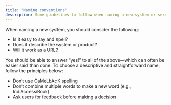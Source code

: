 ```yaml
---
title: "Naming conventions"
description: Some guidelines to follow when naming a new system or service
---
```

When naming a new system, you should consider the following:

* Is it easy to say and spell?
* Does it describe the system or product?
* Will it work as a URL?

You should be able to answer “yes!” to all of the above—which can often be easier said than done. To choose a descriptive and straightforward name, follow the principles below:

* Don’t use CaMeLbAcK spelling
* Don’t combine multiple words to make a new word (e.g., IndiAccessiBook)
* Ask users for feedback before making a decision
